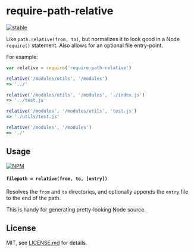 # require-path-relative

[![stable](http://badges.github.io/stability-badges/dist/stable.svg)](http://github.com/badges/stability-badges)

Like `path.relative(from, to)`, but normalizes it to look good in a Node `require()` statement. Also allows for an optional file entry-point.

For example:

```js
var relative = require('require-path-relative')

relative('/modules/utils', '/modules')
=> '../'

relative('/modules/utils', '/modules', './index.js')
=> '../test.js'

relative('/modules', '/modules/utils', 'test.js')
=> './utils/test.js'

relative('/modules', '/modules')
=> './'
```

## Usage

[![NPM](https://nodei.co/npm/require-path-relative.png)](https://www.npmjs.com/package/require-path-relative)

#### `filepath = relative(from, to, [entry])`

Resolves the `from` and `to` directories, and optionally appends the `entry` file to the end of the path. 

This is handy for generating pretty-looking Node source.

## License

MIT, see [LICENSE.md](http://github.com/mattdesl/require-path-relative/blob/master/LICENSE.md) for details.
